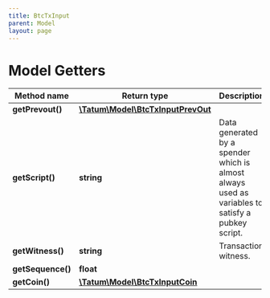 ```yaml
---
title: BtcTxInput
parent: Model
layout: page
---
```


# Model Getters

Method name | Return type | Description | Notes
------------ | ------------- | ------------- | -------------
**getPrevout()** | [**\Tatum\Model\BtcTxInputPrevOut**](../BtcTxInputPrevOut) |  | [optional]
**getScript()** | **string** | Data generated by a spender which is almost always used as variables to satisfy a pubkey script. | [optional]
**getWitness()** | **string** | Transaction witness. | [optional]
**getSequence()** | **float** |  | [optional]
**getCoin()** | [**\Tatum\Model\BtcTxInputCoin**](../BtcTxInputCoin) |  | [optional]

